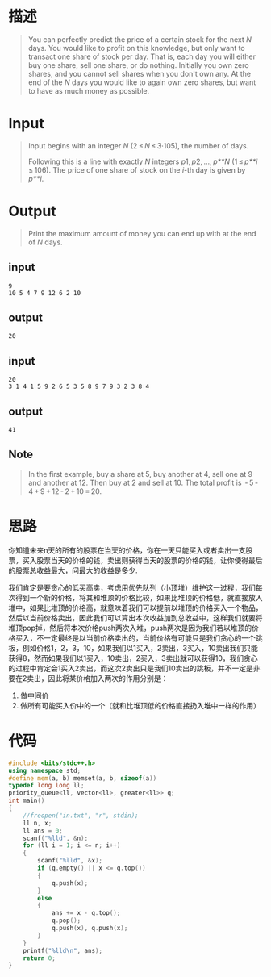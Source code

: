 # 描述

> You can perfectly predict the price of a certain stock for the next *N* days. You would like to profit on this knowledge, but only want to transact one share of stock per day. That is, each day you will either buy one share, sell one share, or do nothing. Initially you own zero shares, and you cannot sell shares when you don't own any. At the end of the *N* days you would like to again own zero shares, but want to have as much money as possible.
>

# Input

> Input begins with an integer *N* (2 ≤ *N* ≤ 3·105), the number of days.
>
> Following this is a line with exactly *N* integers *p*1, *p*2, ..., *p**N* (1 ≤ *p**i* ≤ 106). The price of one share of stock on the *i*-th day is given by *p**i*.
>

# Output

> Print the maximum amount of money you can end up with at the end of *N* days.
>

## input


```
9
10 5 4 7 9 12 6 2 10
```

## output

```
20
```

## input

```
20
3 1 4 1 5 9 2 6 5 3 5 8 9 7 9 3 2 3 8 4
```

## output

```
41
```

## Note

> In the first example, buy a share at 5, buy another at 4, sell one at 9 and another at 12. Then buy at 2 and sell at 10. The total profit is  - 5 - 4 + 9 + 12 - 2 + 10 = 20.



# 思路

你知道未来n天的所有的股票在当天的价格，你在一天只能买入或者卖出一支股票，买入股票当天的价格的钱，卖出则获得当天的股票的价格的钱，让你使得最后的股票总收益最大，问最大的收益是多少.

我们肯定是要贪心的低买高卖，考虑用优先队列（小顶堆）维护这一过程，我们每次得到一个新的价格，将其和堆顶的价格比较，如果比堆顶的价格低，就直接放入堆中，如果比堆顶的价格高，就意味着我们可以提前以堆顶的价格买入一个物品，然后以当前价格卖出，因此我们可以算出本次收益加到总收益中，这样我们就要将堆顶pop掉，然后将本次价格push两次入堆，push两次是因为我们若以堆顶的价格买入，不一定最终是以当前价格卖出的，当前价格有可能只是我们贪心的一个跳板，例如价格1，2，3，10，如果我们以1买入，2卖出，3买入，10卖出我们只能获得8，然而如果我们以1买入，10卖出，2买入，3卖出就可以获得10，我们贪心的过程中肯定会1买入2卖出，而这次2卖出只是我们10卖出的跳板，并不一定是非要在2卖出，因此将某价格加入两次的作用分别是：

1. 做中间价
2. 做所有可能买入价中的一个（就和比堆顶低的价格直接扔入堆中一样的作用）

# 代码

```cpp
#include <bits/stdc++.h>
using namespace std;
#define mem(a, b) memset(a, b, sizeof(a))
typedef long long ll;
priority_queue<ll, vector<ll>, greater<ll>> q;
int main()
{
    //freopen("in.txt", "r", stdin);
    ll n, x;
    ll ans = 0;
    scanf("%lld", &n);
    for (ll i = 1; i <= n; i++)
    {
        scanf("%lld", &x);
        if (q.empty() || x <= q.top())
        {
            q.push(x);
        }
        else
        {
            ans += x - q.top();
            q.pop();
            q.push(x), q.push(x);
        }
    }
    printf("%lld\n", ans);
    return 0;
}
```

